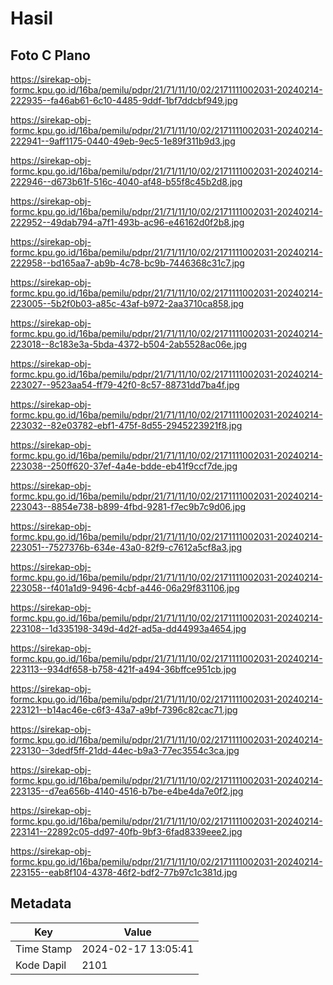 # Hasil

## Foto C Plano

https://sirekap-obj-formc.kpu.go.id/16ba/pemilu/pdpr/21/71/11/10/02/2171111002031-20240214-222935--fa46ab61-6c10-4485-9ddf-1bf7ddcbf949.jpg

https://sirekap-obj-formc.kpu.go.id/16ba/pemilu/pdpr/21/71/11/10/02/2171111002031-20240214-222941--9aff1175-0440-49eb-9ec5-1e89f311b9d3.jpg

https://sirekap-obj-formc.kpu.go.id/16ba/pemilu/pdpr/21/71/11/10/02/2171111002031-20240214-222946--d673b61f-516c-4040-af48-b55f8c45b2d8.jpg

https://sirekap-obj-formc.kpu.go.id/16ba/pemilu/pdpr/21/71/11/10/02/2171111002031-20240214-222952--49dab794-a7f1-493b-ac96-e46162d0f2b8.jpg

https://sirekap-obj-formc.kpu.go.id/16ba/pemilu/pdpr/21/71/11/10/02/2171111002031-20240214-222958--bd165aa7-ab9b-4c78-bc9b-7446368c31c7.jpg

https://sirekap-obj-formc.kpu.go.id/16ba/pemilu/pdpr/21/71/11/10/02/2171111002031-20240214-223005--5b2f0b03-a85c-43af-b972-2aa3710ca858.jpg

https://sirekap-obj-formc.kpu.go.id/16ba/pemilu/pdpr/21/71/11/10/02/2171111002031-20240214-223018--8c183e3a-5bda-4372-b504-2ab5528ac06e.jpg

https://sirekap-obj-formc.kpu.go.id/16ba/pemilu/pdpr/21/71/11/10/02/2171111002031-20240214-223027--9523aa54-ff79-42f0-8c57-88731dd7ba4f.jpg

https://sirekap-obj-formc.kpu.go.id/16ba/pemilu/pdpr/21/71/11/10/02/2171111002031-20240214-223032--82e03782-ebf1-475f-8d55-2945223921f8.jpg

https://sirekap-obj-formc.kpu.go.id/16ba/pemilu/pdpr/21/71/11/10/02/2171111002031-20240214-223038--250ff620-37ef-4a4e-bdde-eb41f9ccf7de.jpg

https://sirekap-obj-formc.kpu.go.id/16ba/pemilu/pdpr/21/71/11/10/02/2171111002031-20240214-223043--8854e738-b899-4fbd-9281-f7ec9b7c9d06.jpg

https://sirekap-obj-formc.kpu.go.id/16ba/pemilu/pdpr/21/71/11/10/02/2171111002031-20240214-223051--7527376b-634e-43a0-82f9-c7612a5cf8a3.jpg

https://sirekap-obj-formc.kpu.go.id/16ba/pemilu/pdpr/21/71/11/10/02/2171111002031-20240214-223058--f401a1d9-9496-4cbf-a446-06a29f831106.jpg

https://sirekap-obj-formc.kpu.go.id/16ba/pemilu/pdpr/21/71/11/10/02/2171111002031-20240214-223108--1d335198-349d-4d2f-ad5a-dd44993a4654.jpg

https://sirekap-obj-formc.kpu.go.id/16ba/pemilu/pdpr/21/71/11/10/02/2171111002031-20240214-223113--934df658-b758-421f-a494-36bffce951cb.jpg

https://sirekap-obj-formc.kpu.go.id/16ba/pemilu/pdpr/21/71/11/10/02/2171111002031-20240214-223121--b14ac46e-c6f3-43a7-a9bf-7396c82cac71.jpg

https://sirekap-obj-formc.kpu.go.id/16ba/pemilu/pdpr/21/71/11/10/02/2171111002031-20240214-223130--3dedf5ff-21dd-44ec-b9a3-77ec3554c3ca.jpg

https://sirekap-obj-formc.kpu.go.id/16ba/pemilu/pdpr/21/71/11/10/02/2171111002031-20240214-223135--d7ea656b-4140-4516-b7be-e4be4da7e0f2.jpg

https://sirekap-obj-formc.kpu.go.id/16ba/pemilu/pdpr/21/71/11/10/02/2171111002031-20240214-223141--22892c05-dd97-40fb-9bf3-6fad8339eee2.jpg

https://sirekap-obj-formc.kpu.go.id/16ba/pemilu/pdpr/21/71/11/10/02/2171111002031-20240214-223155--eab8f104-4378-46f2-bdf2-77b97c1c381d.jpg


## Metadata

| Key        | Value               |
| ---------- | ------------------- |
| Time Stamp | 2024-02-17 13:05:41 |
| Kode Dapil | 2101                |




